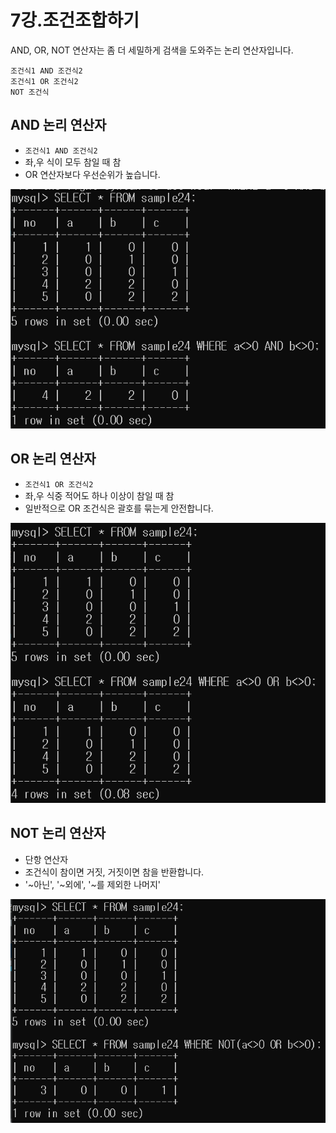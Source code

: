 # 7강.조건조합하기

AND, OR, NOT 연산자는 좀 더 세밀하게 검색을 도와주는 논리 연산자입니다.

``` mysql
조건식1 AND 조건식2 
조건식1 OR 조건식2
NOT 조건식
```

## AND 논리 연산자
- `조건식1 AND 조건식2`
- 좌,우 식이 모두 참일 때 참
- OR 연산자보다 우선순위가 높습니다.

![](image/AND.png)

## OR 논리 연산자
- `조건식1 OR 조건식2`
- 좌,우 식중 적어도 하나 이상이 참일 때 참
- 일반적으로 OR 조건식은 괄호를 묶는게 안전합니다.

![](image/OR.png)

## NOT 논리 연산자
- 단항 연산자
- 조건식이 참이면 거짓, 거짓이면 참을 반환합니다.
- '~아닌', '~외에', '~를 제외한 나머지'

![](image/NOT.png)